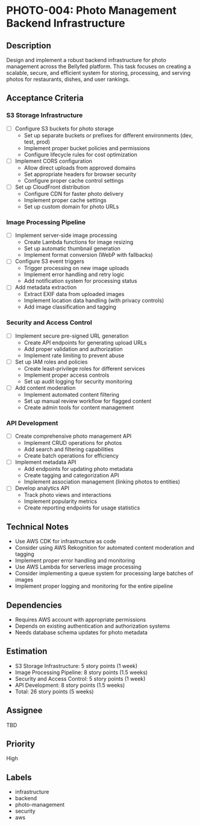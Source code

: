 # PHOTO-004: Photo Management Backend Infrastructure

## Description

Design and implement a robust backend infrastructure for photo management across the Bellyfed platform. This task focuses on creating a scalable, secure, and efficient system for storing, processing, and serving photos for restaurants, dishes, and user rankings.

## Acceptance Criteria

### S3 Storage Infrastructure

- [ ] Configure S3 buckets for photo storage
  - Set up separate buckets or prefixes for different environments (dev, test, prod)
  - Implement proper bucket policies and permissions
  - Configure lifecycle rules for cost optimization
- [ ] Implement CORS configuration
  - Allow direct uploads from approved domains
  - Set appropriate headers for browser security
  - Configure proper cache control settings
- [ ] Set up CloudFront distribution
  - Configure CDN for faster photo delivery
  - Implement proper cache settings
  - Set up custom domain for photo URLs

### Image Processing Pipeline

- [ ] Implement server-side image processing
  - Create Lambda functions for image resizing
  - Set up automatic thumbnail generation
  - Implement format conversion (WebP with fallbacks)
- [ ] Configure S3 event triggers
  - Trigger processing on new image uploads
  - Implement error handling and retry logic
  - Add notification system for processing status
- [ ] Add metadata extraction
  - Extract EXIF data from uploaded images
  - Implement location data handling (with privacy controls)
  - Add image classification and tagging

### Security and Access Control

- [ ] Implement secure pre-signed URL generation
  - Create API endpoints for generating upload URLs
  - Add proper validation and authorization
  - Implement rate limiting to prevent abuse
- [ ] Set up IAM roles and policies
  - Create least-privilege roles for different services
  - Implement proper access controls
  - Set up audit logging for security monitoring
- [ ] Add content moderation
  - Implement automated content filtering
  - Set up manual review workflow for flagged content
  - Create admin tools for content management

### API Development

- [ ] Create comprehensive photo management API
  - Implement CRUD operations for photos
  - Add search and filtering capabilities
  - Create batch operations for efficiency
- [ ] Implement metadata API
  - Add endpoints for updating photo metadata
  - Create tagging and categorization API
  - Implement association management (linking photos to entities)
- [ ] Develop analytics API
  - Track photo views and interactions
  - Implement popularity metrics
  - Create reporting endpoints for usage statistics

## Technical Notes

- Use AWS CDK for infrastructure as code
- Consider using AWS Rekognition for automated content moderation and tagging
- Implement proper error handling and monitoring
- Use AWS Lambda for serverless image processing
- Consider implementing a queue system for processing large batches of images
- Implement proper logging and monitoring for the entire pipeline

## Dependencies

- Requires AWS account with appropriate permissions
- Depends on existing authentication and authorization systems
- Needs database schema updates for photo metadata

## Estimation

- S3 Storage Infrastructure: 5 story points (1 week)
- Image Processing Pipeline: 8 story points (1.5 weeks)
- Security and Access Control: 5 story points (1 week)
- API Development: 8 story points (1.5 weeks)
- Total: 26 story points (5 weeks)

## Assignee

TBD

## Priority

High

## Labels

- infrastructure
- backend
- photo-management
- security
- aws
